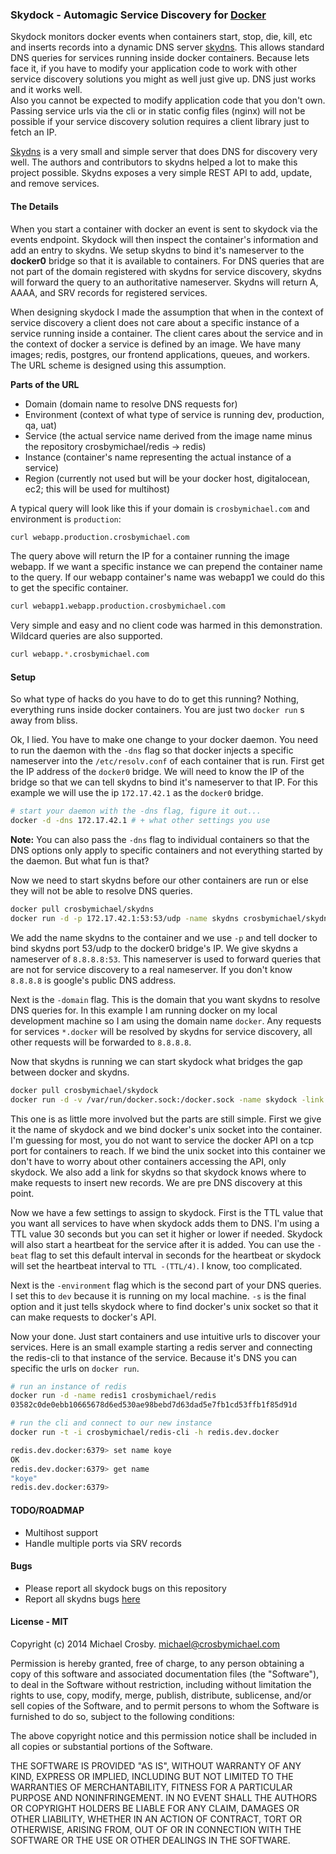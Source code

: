 ### Skydock - Automagic Service Discovery for [Docker](https://github.com/dotcloud/docker)


Skydock monitors docker events when containers start, stop, die, kill, etc and inserts records into a dynamic
DNS server [skydns](https://github.com/skynetservices/skydns).  This allows standard DNS queries for services
running inside docker containers.  Because lets face it, if you have to modify your application code to work
with other service discovery solutions you might as well just give up.  DNS just works and it works well.  
Also you cannot be expected to modify application code that you don't own.  Passing service urls via the
cli or in static config files (nginx) will not be possible if your service discovery solution requires
a client library just to fetch an IP.  


[Skydns](https://github.com/skynetservices/skydns) is a very small and simple server that does DNS for 
discovery very well.  The authors and contributors to skydns helped a lot to make this project possible.
Skydns exposes a very simple REST API to add, update, and remove services.


#### The Details

When you start a container with docker an event is sent to skydock via the events endpoint.  Skydock will
then inspect the container's information and add an entry to skydns.  We setup skydns to bind it's nameserver
to the **docker0** bridge so that it is available to containers.  For DNS queries that are not part of the 
domain registered with skydns for service discovery, skydns will forward the query to an authoritative nameserver.
Skydns will return A, AAAA, and SRV records for registered services.



When designing skydock I made the assumption that when in the context of service discovery a client does
not care about a specific instance of a service running inside a container.  The client cares about the 
service and in the context of docker a service is defined by an image.  We have many images; redis, postgres,
our frontend applications, queues, and workers.  The URL scheme is designed using this assumption.


**Parts of the URL**
* Domain (domain name to resolve DNS requests for)
* Environment (context of what type of service is running dev, production, qa, uat)
* Service (the actual service name derived from the image name minus the repository crosbymichael/redis -> redis)
* Instance (container's name representing the actual instance of a service)
* Region (currently not used but will be your docker host, digitalocean, ec2; this will be used for multihost)


A typical query will look like this if your domain is `crosbymichael.com` and environment is `production`:

```bash
curl webapp.production.crosbymichael.com
```

The query above will return the IP for a container running the image webapp.  If we want a specific instance
we can prepend the container name to the query.  If our webapp container's name was webapp1 we could do this 
to get the specific container.

```bash
curl webapp1.webapp.production.crosbymichael.com
```

Very simple and easy and no client code was harmed in this demonstration.  Wildcard queries are also supported.  

```bash
curl webapp.*.crosbymichael.com
```


#### Setup

So what type of hacks do you have to do to get this running?  Nothing, everything runs inside docker containers.
You are just two `docker run` s away from bliss.


Ok, I lied.  You have to make one change to your docker daemon.  You need to run the daemon with the `-dns` flag so
that docker injects a specific nameserver into the `/etc/resolv.conf` of each container that is run.  First get the 
IP address of the `docker0` bridge.  We will need to know the IP of the bridge so that we can tell skydns to bind it's 
nameserver to that IP.  For this example we will use the ip `172.17.42.1` as the `docker0` bridge.


```bash
# start your daemon with the -dns flag, figure it out...
docker -d -dns 172.17.42.1 # + what other settings you use
```

**Note:**
You can also pass the `-dns` flag to individual containers so that the DNS options only apply to specific 
containers and not everything started by the daemon.  But what fun is that?

Now we need to start skydns before our other containers are run or else they will not be able to resolve DNS queries.

```bash
docker pull crosbymichael/skydns
docker run -d -p 172.17.42.1:53:53/udp -name skydns crosbymichael/skydns -nameserver 8.8.8.8:53 -domain docker
```

We add the name skydns to the container and we use `-p` and tell docker to bind skydns port 53/udp to the docker0 bridge's IP.
We give skydns a nameserver of `8.8.8.8:53`.  This nameserver is used to forward queries that are not for service discovery to a 
real nameserver.  If you don't know `8.8.8.8` is google's public DNS address.


Next is the `-domain` flag.  This is the domain that you want skydns to resolve DNS queries for.  In this example I am running 
docker on my local development machine so I am using the domain name `docker`.  Any requests for services `*.docker` will be 
resolved by skydns for service discovery, all other requests will be forwarded to `8.8.8.8`.


Now that skydns is running we can start skydock what bridges the gap between docker and skydns.


```bash
docker pull crosbymichael/skydock
docker run -d -v /var/run/docker.sock:/docker.sock -name skydock -link skydns:skydns crosbymichael/skydock -ttl 30 -environment dev -s /docker.sock
```


This one is as little more involved but the parts are still simple.  First we give it the name of skydock and we bind docker's unix socket into the container.
I'm guessing for most, you do not want to service the docker API on a tcp port for containers to reach.  If we bind the unix socket into this container we don't 
have to worry about other containers accessing the API, only skydock.  We also add a link for skydns so that skydock knows where to make requests to insert 
new records.  We are pre DNS discovery at this point.


Now we have a few settings to assign to skydock.  First is the TTL value that you want all services to have when skydock adds them to DNS.  I'm using a
TTL value 30 seconds but you can set it higher or lower if needed.  Skydock will also start a heartbeat for the service after it is added.  You can use 
the `-beat` flag to set this default interval in seconds for the heartbeat or skydock will set the heartbeat interval to `TTL -(TTL/4)`.  I know, too 
complicated.


Next is the `-environment` flag which is the second part of your DNS queries.  I set this to `dev` because it is running on my local machine.  `-s` is 
the final option and it just tells skydock where to find docker's unix socket so that it can make requests to docker's API.


Now your done.  Just start containers and use intuitive urls to discover your services.  Here is an small example starting a redis server and connecting 
the redis-cli to that instance of the service.  Because it's DNS you can specific the urls on `docker run`.  


```bash
# run an instance of redis
docker run -d -name redis1 crosbymichael/redis
03582c0de0ebb10665678d6ed530ae98bebd7d63dad5e7fb1cd53ffb1f85d91d

# run the cli and connect to our new instance
docker run -t -i crosbymichael/redis-cli -h redis.dev.docker

redis.dev.docker:6379> set name koye
OK
redis.dev.docker:6379> get name
"koye"
redis.dev.docker:6379>

```


#### TODO/ROADMAP
* Multihost support
* Handle multiple ports via SRV records

#### Bugs
* Please report all skydock bugs on this repository
* Report all skydns bugs [here](https://github.com/skynetservices/skydns/issues?state=open)

#### License - MIT

Copyright (c) 2014 Michael Crosby. michael@crosbymichael.com

Permission is hereby granted, free of charge, to any person
obtaining a copy of this software and associated documentation 
files (the "Software"), to deal in the Software without 
restriction, including without limitation the rights to use, copy, 
modify, merge, publish, distribute, sublicense, and/or sell copies 
of the Software, and to permit persons to whom the Software is 
furnished to do so, subject to the following conditions:

The above copyright notice and this permission notice shall be 
included in all copies or substantial portions of the Software.

THE SOFTWARE IS PROVIDED "AS IS", WITHOUT WARRANTY OF ANY KIND,
EXPRESS OR IMPLIED,
INCLUDING BUT NOT LIMITED TO THE WARRANTIES OF MERCHANTABILITY, 
FITNESS FOR A PARTICULAR PURPOSE AND NONINFRINGEMENT. 
IN NO EVENT SHALL THE AUTHORS OR COPYRIGHT 
HOLDERS BE LIABLE FOR ANY CLAIM, 
DAMAGES OR OTHER LIABILITY, 
WHETHER IN AN ACTION OF CONTRACT, 
TORT OR OTHERWISE, 
ARISING FROM, OUT OF OR IN CONNECTION WITH 
THE SOFTWARE OR THE USE OR OTHER DEALINGS IN THE SOFTWARE.
